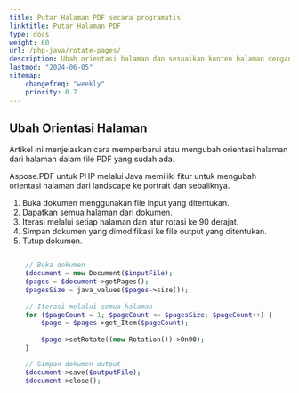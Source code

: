 ```yaml
---
title: Putar Halaman PDF secara programatis
linktitle: Putar Halaman PDF
type: docs
weight: 60
url: /php-java/rotate-pages/
description: Ubah orientasi halaman dan sesuaikan konten halaman dengan orientasi halaman baru menggunakan Java.
lastmod: "2024-06-05"
sitemap:
    changefreq: "weekly"
    priority: 0.7
---
```


## Ubah Orientasi Halaman

Artikel ini menjelaskan cara memperbarui atau mengubah orientasi halaman dari halaman dalam file PDF yang sudah ada.

Aspose.PDF untuk PHP melalui Java memiliki fitur untuk mengubah orientasi halaman dari landscape ke portrait dan sebaliknya.

1. Buka dokumen menggunakan file input yang ditentukan.
1. Dapatkan semua halaman dari dokumen.
1. Iterasi melalui setiap halaman dan atur rotasi ke 90 derajat.
1. Simpan dokumen yang dimodifikasi ke file output yang ditentukan.
1. Tutup dokumen.

```php

    // Buka dokumen
    $document = new Document($inputFile);                
    $pages = $document->getPages();
    $pagesSize = java_values($pages->size());
       
    // Iterasi melalui semua halaman
    for ($pageCount = 1; $pageCount <= $pagesSize; $pageCount++) {
        $page = $pages->get_Item($pageCount);
       
        $page->setRotate((new Rotation())->On90);
    }

    // Simpan dokumen output
    $document->save($outputFile);
    $document->close();
```